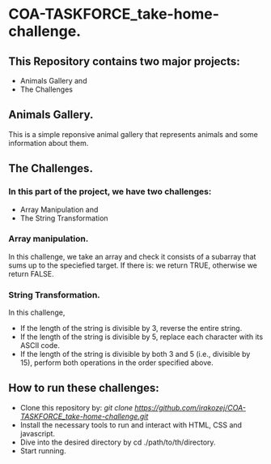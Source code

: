 # COA-TASKFORCE_take-home-challenge.
## This Repository contains two major projects:
* Animals Gallery and 
* The Challenges

## Animals Gallery.
This is a simple reponsive animal gallery that represents animals and
some information about them.

## The Challenges.
### In this part of the project, we have two challenges:
- Array Manipulation and
- The String Transformation

### Array manipulation.
In this challenge, we take an array and check it consists of a subarray that sums up to the speciefied target.
If there is: we return TRUE, otherwise we return FALSE.

### String Transformation.
In this challenge,
- If the length of the string is divisible by 3, reverse the entire string.
- If the length of the string is divisible by 5, replace each character with its ASCII code.
- If the length of the string is divisible by both 3 and 5 (i.e., divisible by 15), perform both operations in the order specified above.


## How to run these challenges:
- Clone this repository by: *git clone https://github.com/irakozej/COA-TASKFORCE_take-home-challenge.git*
- Install the necessary tools to run and interact with HTML, CSS and javascript.
- Dive into the desired directory by cd ./path/to/th/directory.
- Start running.
